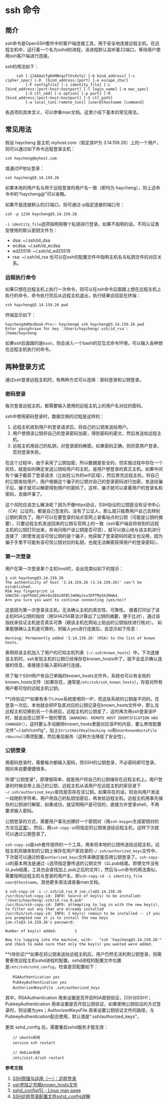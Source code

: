 # ssh 命令

## 简介
ssh命令是OpenSSH套件中的客户端连接工具，用于安全地连接远程主机。在远程主机中，运行着一个名为sshd的进程，该进程默认监听着22端口，等待用户使用ssh客户端进行连接。

ssh的用法如下：
```
     ssh [-1246AaCfgKkMNnqsTtVvXxYy] [-b bind_address] [-c cipher_spec] [-D  [bind_address:]port] [-e escape_char]
         [-F configfile] [-i identity_file] [-L  [bind_address:]port:host:hostport] [-l login_name] [-m mac_spec]
         [-O ctl_cmd] [-o option] [-p port] [-R  [bind_address:]port:host:hostport] [-S ctl_path]
         [-w local_tun[:remote_tun]] [user@]hostname [command]
```
各选项的具体含义，可以参看man文档。这里介绍下基本的常见用法。


## 常见用法
假设 haycheng 是主机 myhost.com（假定其IP为 3.14.159.26）上的一个用户，则可以通过如下命令远程登录主机：
```
ssh haycheng@myhost.com
```
或通过IP地址登录：
```
ssh haycheng@3.14.159.26
```
如果本地的用户名与用于远程登录的用户名一致（即均为 haycheng），则上述命令中的“haycheng@”可以省略。

如果不是连接默认的22端口，则可通过-p指定连接的端口号：
```
ssh -p 1234 haycheng@3.14.159.26
```
`-i identity_file`选项指明用哪个私钥进行登录。如果不指明的话，不同认证类型使用的默认密钥文件为：
- dsa: ~/.ssh/id_dsa
- ecdsa: ~/.ssh/id_ecdsa
- ed25519: ~/.ssh/id_ed25519
- rsa: ~/.ssh/id_rsa
也可以在ssh的配置文件中指明主机名与私钥文件的对应关系。

### 远程执行命令
如果只想在远程主机上执行一次命令，则可以在ssh命令后面跟上想在远程主机上执行的命令，命令执行完后从远程主机退出，执行结果会回显在终端：
```
ssh haycheng@3.14.159.26 pwd
```
终端显示如下：
```
haychengdeMacBook-Pro:~ haycheng$ ssh haycheng@3.14.159.26 pwd
Enter passphrase for key '/Users/haycheng/.ssh/id_rsa':
/home/haycheng
```
如果ssh后面跟的是`bash`，则会进入一个bash的交互式命令环境，可以输入各种想在远程主机执行的命令。

## 两种登录方式
通过ssh登录远程主机时，有两种方式可以选择：密码登录和公钥登录。

### 密码登录
每次登录远程主机，都需要输入使用的远程主机上的用户名对应的密码。

ssh中使用密码登录时，数据交换的过程是这样的：
1. 远程主机收到用户的登录请求后，将自己的公钥发送给用户。
1. 用户使用该公钥将自己的登录密码加密，得到密码的密文，然后发送给远程主机。
1. 远程主机用自己的私钥，对登录密码解密。如果密码正确，则同意用户登录，否则登录失败。

在这个过程中，由于采用了公钥加密，所以数据是安全的。但实施过程中存在一个风险，就是如何确定发送公钥给用户的主机，是用户想登录的真正主机。如果中间有个骗子截获了登录请求（比如在公共的wifi区域），然后冒充远程主机，将自己的公钥发给用户。用户根据这个骗子的公钥对自己的登录密码进行加密，发送给骗子后，骗子就可以解密得到用户的密码了。这样，骗子就可以拿着用户的登录名和密码，去做坏事了。

这个风险应该怎么解决呢？因为不像https协议，SSH协议的公钥是没有证书中心（CA）公证的，都是自己签发的。没有了公证人，那么就只能靠用户自己去辨别公钥的真伪了。用户可以在要登录的站点官网上查看站点的公钥（可能是公钥的摘要），只要远程主机发送回来的公钥与官网上的一致（ssh客户端会将收到的远程主机的公钥打印出来，并询问用户该公钥是否可信），就可以放心地与该主机进行连接了（即使发送该可信公钥的是个骗子，他获取了登录密码的密文也没用，因为骗子手里不可能有该可信公钥对应的私钥，也就无法解密获得用户的登录密码）。

### 第一次登录
用户在第一次登录某个主机host时，会出现类似如下的提示：
```
$ ssh haycheng@3.14.159.26
The authenticity of host '3.14.159.26 (3.14.159.26)' can't be established.
RSA key fingerprint is SHA256:rgUYhGbCjHk+Qv2EbzOFBlJmKWy2vu3EPTMy5kZHHA4.
Are you sure you want to continue connecting (yes/no)?
```
这是因为第一次登录该主机，无法确认主机的真实性、可靠性。
接着打印出了该主机RSA公钥的指纹（用SHA256算法计算出了公钥的摘要，便于比对），通过该指纹来验证主机是否真实可靠（跟该主机在网站上贴出的公钥指纹进行核对）。
如果能够确认主机是可靠的，则输入yes进行连接后，会显示如下信息：
```
Warning: Permanently added '3.14.159.26' (RSA) to the list of known hosts.
```
表明将该主机加入了用户的已知主机列表（`~/.ssh/known_hosts`）中。下次连接该主机时，ssh发现主机的公钥已经保存在known_hosts中了，就不会显示确认连接的信息，直接提示输入密码进行连接。

除了每个SSH用户有自己单独的known_hosts文件外，系统也可以有全局的known_hosts文件（如果存在，通常是`/etc/ssh/ssh_known_hosts`），存放对所有用户都可信的远程主机公钥。

**(待验证)**如果有多个Linux系统使用同一IP，而这些系统的公钥是不同的。在登录一次后，本地就会把IP及其对应的公钥记录在known_hsots文件中，那么当远程主机切换到另一个系统后，远程主机的公钥变了，这时再次用ssh登录该IP时，就会出现公钥不一致的警告（`WARNING: REMOTE HOST IDENTIFICATION HAS CHANGED!`），这时要么手动删除known_hsots里面对应该IP的内容，要么修改配置文件“~/.ssh/config”，加上`StrictHostKeyChecking no`和`UserKnownHostsFile /dev/null`两项配置，然后重启服务（这种方法降低了安全性）。

### 公钥登录
用密码登录时，需要每次都输入密码，而SSH的公钥登录，不必密码即可登录，相对来说要便捷很多。

所谓"公钥登录"，原理很简单，就是用户将自己的公钥储存在远程主机上。用户登录的时候会带上自己的公钥，远程主机从该用户在远程主机的家目录下`~/.ssh/authorized_keys`查找是否存在该公钥。如果存在的话，则会向用户发送一段随机字符串，用户用自己的私钥加密后，再发给远程主机。远程主机用事先储存的公钥进行解密，如果成功，就证明用户是可信的，直接允许登录shell，不再要求输入密码。

公钥登录的方式，需要用户事先创建好一个密钥对（用`ssh-keygen`生成密钥对的方法见[这里]()）。然后，用`ssh-copy-id`将指定的公钥发送给远程主机，这样下次就可以通过公钥登录了。

`ssh-copy-id`是ssh套件提供的一个工具，用来将本地的公钥传送给远程主机，远程主机将接收到的公钥上保存在用户家目录的`~/.ssh/authorized_keys`文件中，下次就可以通过检查`authorized_keys`文件来确定能否用公钥登录了。`ssh-copy-id`的基本用法是通过`-i`选项指定要传送的公钥文件（以.pub结尾。即使文件没有以.pub结尾，工具也会查找加上.pub之后的文件），然后与`ssh`命令的用法类似，需要指明远程主机与登录的用户名，即`ssh-copy-id -i identity_file user@]hostname`。其他更多用法请查看man文档。
```
$ ssh-copy-id -i ~/.ssh/id_rsa_0 joe.clx@3.14.159.26
/usr/bin/ssh-copy-id: INFO: Source of key(s) to be installed: "/Users/haycheng/.ssh/id_rsa_0.pub"
/usr/bin/ssh-copy-id: INFO: attempting to log in with the new key(s), to filter out any that are already installed
/usr/bin/ssh-copy-id: INFO: 1 key(s) remain to be installed -- if you are prompted now it is to install the new keys
joe.clx@3.14.159.26's password:

Number of key(s) added:        1

Now try logging into the machine, with:   "ssh 'haycheng@3.14.159.26'"
and check to make sure that only the key(s) you wanted were added.
```

**(待验证)**如果在将公钥发送给远程主机后，用户仍然无法利用公钥登录，则需要更改远程主机sshd进程的配置。sshd进程的配置文件位置是`/etc/ssh/sshd_config`，检查是否配置如下：
```
　　RSAAuthentication yes
　　PubkeyAuthentication yes
　　AuthorizedKeysFile .ssh/authorized_keys
```
其中，RSAAuthentication 用来设置是否开启RSA密钥验证，只针对SSH1；PubkeyAuthentication 用来设置是否开启公钥验证，如果使用公钥验证的方式登录时，则设置为yes；AuthorizedKeysFile 用来设置公钥验证文件的路径，与PubkeyAuthentication配合使用，默认值是".ssh/authorized_keys"。

更改 sshd_config 后，需要重启sshd服务才能生效：
```
　　// ubuntu系统
　　service ssh restart

　　// debian系统
　　/etc/init.d/ssh restart
```

**参考文档**
1. [SSH原理与运用（一）：远程登录](http://www.ruanyifeng.com/blog/2011/12/ssh_remote_login.html)
1. [ssh登陆之忽略known_hosts文件](https://blog.csdn.net/yasaken/article/details/7348441)
1. [sshd_config(5) - Linux man page](https://linux.die.net/man/5/sshd_config)
1. [SSH远程登录配置文件sshd_config详解](https://blog.csdn.net/Field_Yang/article/details/51568861)
